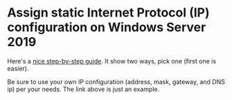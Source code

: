 # Assign static Internet Protocol (IP) configuration on Windows Server 2019

Here's a [nice step-by-step guide](https://devtutorial.io/how-to-set-a-static-ip-address-on-windows-server-2019.html). It show two ways, pick one (first one is easier).

Be sure to use your own IP configuration (address, mask, gateway, and DNS ip) per your needs. The link above is just an example.
